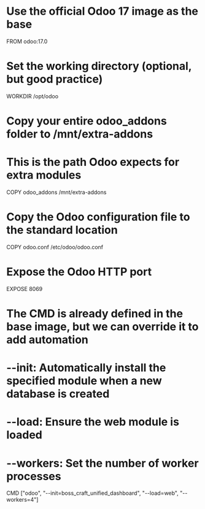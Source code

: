 # Use the official Odoo 17 image as the base
FROM odoo:17.0

# Set the working directory (optional, but good practice)
WORKDIR /opt/odoo

# Copy your entire odoo_addons folder to /mnt/extra-addons
# This is the path Odoo expects for extra modules
COPY odoo_addons /mnt/extra-addons

# Copy the Odoo configuration file to the standard location
COPY odoo.conf /etc/odoo/odoo.conf

# Expose the Odoo HTTP port
EXPOSE 8069

# The CMD is already defined in the base image, but we can override it to add automation
# --init: Automatically install the specified module when a new database is created
# --load: Ensure the web module is loaded
# --workers: Set the number of worker processes
CMD ["odoo", "--init=boss_craft_unified_dashboard", "--load=web", "--workers=4"]